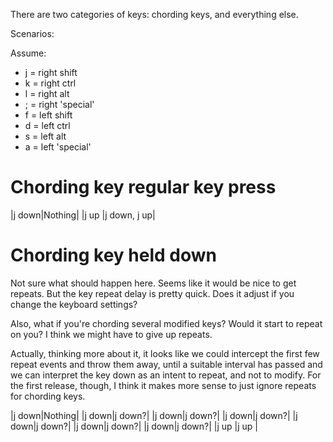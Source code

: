 There are two categories of keys: chording keys, and everything else.

Scenarios:

Assume:

* j = right shift
* k = right ctrl
* l = right alt
* ; = right 'special'
* f = left shift
* d = left ctrl
* s = left alt
* a = left 'special'

# Chording key regular key press

|j down|Nothing|
|j up  |j down, j up|

# Chording key held down

Not sure what should happen here. Seems like it would be nice to get
repeats. But the key repeat delay is pretty quick. Does it adjust if
you change the keyboard settings?

Also, what if you're chording several modified keys? Would it start to
repeat on you? I think we might have to give up repeats.

Actually, thinking more about it, it looks like we could intercept the
first few repeat events and throw them away, until a suitable interval
has passed and we can interpret the key down as an intent to repeat,
and not to modify. For the first release, though, I think it makes
more sense to just ignore repeats for chording keys.

|j down|Nothing|
|j down|j down?|
|j down|j down?|
|j down|j down?|
|j down|j down?|
|j down|j down?|
|j down|j down?|
|j up  |j up   |
